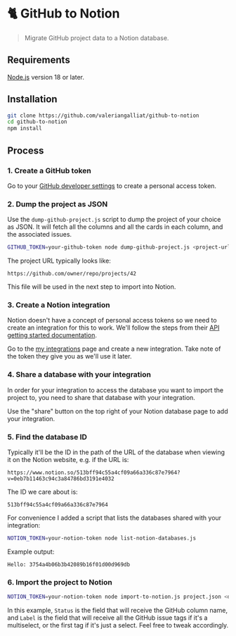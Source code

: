 # 🐈 GitHub to Notion

> Migrate GitHub project data to a Notion database.

## Requirements

[Node.js](https://nodejs.org/) version 18 or later.

## Installation

```sh
git clone https://github.com/valeriangalliat/github-to-notion
cd github-to-notion
npm install
```

## Process

### 1. Create a GitHub token

Go to your [GitHub developer settings](https://github.com/settings/tokens)
to create a personal access token.

### 2. Dump the project as JSON

Use the `dump-github-project.js` script to dump the project of your
choice as JSON. It will fetch all the columns and all the cards in each
column, and the associated issues.

```sh
GITHUB_TOKEN=your-github-token node dump-github-project.js <project-url> > project.json
```

The project URL typically looks like:

```
https://github.com/owner/repo/projects/42
```

This file will be used in the next step to import into Notion.

### 3. Create a Notion integration

Notion doesn't have a concept of personal access tokens so we need to
create an integration for this to work. We'll follow the steps from
their [API getting started documentation](https://developers.notion.com/docs/getting-started).

Go to the [my integrations](https://www.notion.so/my-integrations) page
and create a new integration. Take note of the token they give you as
we'll use it later.

### 4. Share a database with your integration

In order for your integration to access the database you want to import
the project to, you need to share that database with your integration.

Use the "share" button on the top right of your Notion database page to
add your integration.

### 5. Find the database ID

Typically it'll be the ID in the path of the URL of the database when
viewing it on the Notion website, e.g. if the URL is:

```
https://www.notion.so/513bff94c55a4cf09a66a336c87e7964?v=0eb7b11463c94c3a84786bd3191e4032
```

The ID we care about is:

```
513bff94c55a4cf09a66a336c87e7964
```

For convenience I added a script that lists the databases shared with
your integration:

```sh
NOTION_TOKEN=your-notion-token node list-notion-databases.js
```

Example output:

```
Hello: 3754a4b06b3b42089b16f01d00d969db
```

### 6. Import the project to Notion

```sh
NOTION_TOKEN=your-notion-token node import-to-notion.js project.json <database-id> 'Status' 'Label'
```

In this example, `Status` is the field that will receive the GitHub
column name, and `Label` is the field that will receive all the GitHub
issue tags if it's a multiselect, or the first tag if it's just a
select. Feel free to tweak accordingly.
